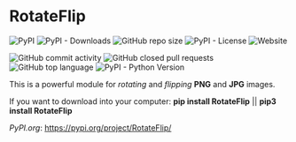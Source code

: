# RotateFlip

![PyPI](https://img.shields.io/pypi/v/RotateFlip?style=plastic)
![PyPI - Downloads](https://img.shields.io/pypi/dm/RotateFlip?style=plastic)
![GitHub repo size](https://img.shields.io/github/repo-size/ardaerlik/RotateFlip?style=plastic)
![PyPI - License](https://img.shields.io/pypi/l/RotateFlip?style=plastic)
![Website](https://img.shields.io/website?down_message=offline&style=plastic&up_message=online&url=https%3A%2F%2Fardaerlik.me)

![GitHub commit activity](https://img.shields.io/github/commit-activity/y/ardaerlik/RotateFlip?style=plastic)
![GitHub closed pull requests](https://img.shields.io/github/issues-pr-closed/ardaerlik/RotateFlip?style=plastic)
![GitHub top language](https://img.shields.io/github/languages/top/ardaerlik/RotateFlip?style=plastic)
![PyPI - Python Version](https://img.shields.io/pypi/pyversions/RotateFlip?label=python-version&style=plastic)

This is a powerful module for *rotating* and *flipping* **PNG** and **JPG** images.

If you want to download into your computer: **pip install RotateFlip**
                                            || **pip3 install RotateFlip**
                                            
*PyPI.org*: https://pypi.org/project/RotateFlip/
